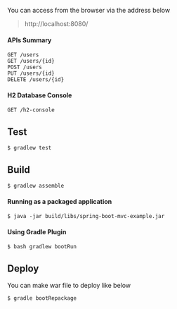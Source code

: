 
You can access from the browser via the address below

> http://localhost:8080/

#### APIs Summary

```
GET /users 
GET /users/{id}
POST /users
PUT /users/{id}
DELETE /users/{id}
```

#### H2 Database Console

```
GET /h2-console
```

## Test

```
$ gradlew test
```

## Build

```
$ gradlew assemble
```

#### Running as a packaged application

```
$ java -jar build/libs/spring-boot-mvc-example.jar
```

#### Using Gradle Plugin

```
$ bash gradlew bootRun
```

## Deploy

You can make war file to deploy like below

```
$ gradle bootRepackage
```



